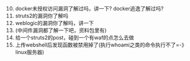 10. docker未授权访问漏洞了解过吗，讲一下? docker逃逸了解过吗?
11. struts2的漏洞你了解吗
12. weblogic的漏洞你了解吗，讲一下
13. (中间件漏洞都了解一下吧，资料包里有)
13. 给一个struts2的post，碰到一个有waf的点怎么去做
14.   上传webshell后发现函数被禁用掉了(执行whoami之类的命令执行不了=-》linux服务器)
